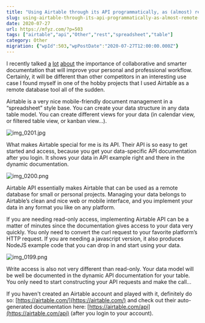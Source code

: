 ```yaml
---
title: "Using Airtable through its API programmatically, as (almost) remote database"
slug: using-airtable-through-its-api-programmatically-as-almost-remote-database
date: 2020-07-27
url: https://mfyz.com/?p=503
tags: ["airtable","api","Other","rest","spreadsheet","table"]
category: Other
migration: {"wpId":503,"wpPostDate":"2020-07-27T12:00:00.000Z"}
---
```


I recently talked [a](https://mfyz.com/smarter-documents-quip-notion-airtable-coda-or-good-old-gdocsgsheets/) [lot](https://mfyz.com/smarting-up-google-docs-and-sheets/) [about](https://mfyz.com/why-every-developer-needs-to-know-google-sheets-excel-programming/) the importance of collaborative and smarter documentation that will improve your personal and professional workflow. Certainly, it will be different than other competitors in an interesting use case I found myself in one of the hobby projects that I used Airtable as a remote database tool all of the sudden.

Airtable is a very nice mobile-friendly document management in a “spreadsheet” style base. You can create your data structure in any data table model. You can create different views for your data (in calendar view, or filtered table view, or kanban view...).

![img_0201.jpg](/images/archive/en/2020/07/image-1.png)

What makes Airtable special for me is its API. Their API is so easy to get started and access, because you get your data-specific API documentation after you login. It shows your data in API example right and there in the dynamic documentation.  

![img_0200.png](/images/archive/en/2020/07/image-2.png)

Airtable API essentially makes Airtable that can be used as a remote database for small or personal projects. Managing your data belongs to Airtable’s clean and nice web or mobile interface, and you implement your data in any format you like on any platform.  
  
If you are needing read-only access, implementing Airtable API can be a matter of minutes since the documentation gives access to your data very quickly. You only need to convert the curl request to your favorite platform’s HTTP request. If you are needing a javascript version, it also produces NodeJS example code that you can drop in and start using your data.  

![img_0199.png](/images/archive/en/2020/07/image.png)

Write access is also not very different than read-only. Your data model will be well be documented in the dynamic API documentation for your table. You only need to start constructing your API requests and make the call...

If you haven't created an Airtable account and played with it, definitely do so: [https://airtable.com/](https://airtable.com/) and check out their auto-generated documentation here: [https://airtable.com/api](https://airtable.com/api) (after you login to your account).